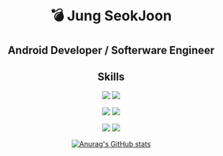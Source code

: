 <div align="center">  

  # 💣 Jung SeokJoon
  <h2>Android Developer / Softerware Engineer</h2>
  
## Skills
[![](https://img.shields.io/badge/Android-3DDC84?style=flat-square&logo=Android&logoColor=white)](https://developer.android.com/?hl=ko) 
[![](https://img.shields.io/badge/Kotlin-0095D5?style=flat-square&logo=Kotlin&logoColor=white)](https://kotlinlang.org/)

[![](https://img.shields.io/badge/AndroidStudio-3DDC84?style=flat-square&logo=Android&logoColor=white)](https://kotlinlang.org/) 
[![](https://img.shields.io/badge/IntelliJ-000000?style=flat-square&logo=IntelliJIDEA&logoColor=white)](https://kotlinlang.org/) 

[![](https://img.shields.io/badge/Git-F05032?style=flat-square&logo=Git&logoColor=white)](https://kotlinlang.org/) 
[![](https://img.shields.io/badge/GitHub-000000?style=flat-square&logo=Github&logoColor=white)](https://kotlinlang.org/) 


[![Anurag's GitHub stats](https://github-readme-stats.vercel.app/api?username=eshc123)](https://github.com/eshc123/github-readme-stats)

</div>
